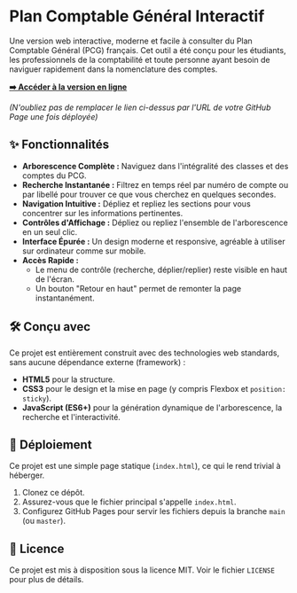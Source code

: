 # Plan Comptable Général Interactif

Une version web interactive, moderne et facile à consulter du Plan Comptable Général (PCG) français. Cet outil a été conçu pour les étudiants, les professionnels de la comptabilité et toute personne ayant besoin de naviguer rapidement dans la nomenclature des comptes.

**[➡️ Accéder à la version en ligne](https://VOTRE-NOM-UTILISATEUR.github.io/NOM-DE-VOTRE-REPO/)**

*(N'oubliez pas de remplacer le lien ci-dessus par l'URL de votre GitHub Page une fois déployée)*



## ✨ Fonctionnalités

- **Arborescence Complète :** Naviguez dans l'intégralité des classes et des comptes du PCG.
- **Recherche Instantanée :** Filtrez en temps réel par numéro de compte ou par libellé pour trouver ce que vous cherchez en quelques secondes.
- **Navigation Intuitive :** Dépliez et repliez les sections pour vous concentrer sur les informations pertinentes.
- **Contrôles d'Affichage :** Dépliez ou repliez l'ensemble de l'arborescence en un seul clic.
- **Interface Épurée :** Un design moderne et responsive, agréable à utiliser sur ordinateur comme sur mobile.
- **Accès Rapide :**
    - Le menu de contrôle (recherche, déplier/replier) reste visible en haut de l'écran.
    - Un bouton "Retour en haut" permet de remonter la page instantanément.

## 🛠️ Conçu avec

Ce projet est entièrement construit avec des technologies web standards, sans aucune dépendance externe (framework) :

- **HTML5** pour la structure.
- **CSS3** pour le design et la mise en page (y compris Flexbox et `position: sticky`).
- **JavaScript (ES6+)** pour la génération dynamique de l'arborescence, la recherche et l'interactivité.

## 🚀 Déploiement

Ce projet est une simple page statique (`index.html`), ce qui le rend trivial à héberger.

1.  Clonez ce dépôt.
2.  Assurez-vous que le fichier principal s'appelle `index.html`.
3.  Configurez GitHub Pages pour servir les fichiers depuis la branche `main` (ou `master`).

## 📜 Licence

Ce projet est mis à disposition sous la licence MIT. Voir le fichier `LICENSE` pour plus de détails.